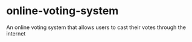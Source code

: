 # online-voting-system
An online voting system  that allows users to cast their votes through the internet

